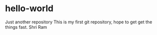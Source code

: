 # hello-world
Just another repository
This is my first git repository, hope to get get the things fast.
Shri Ram
